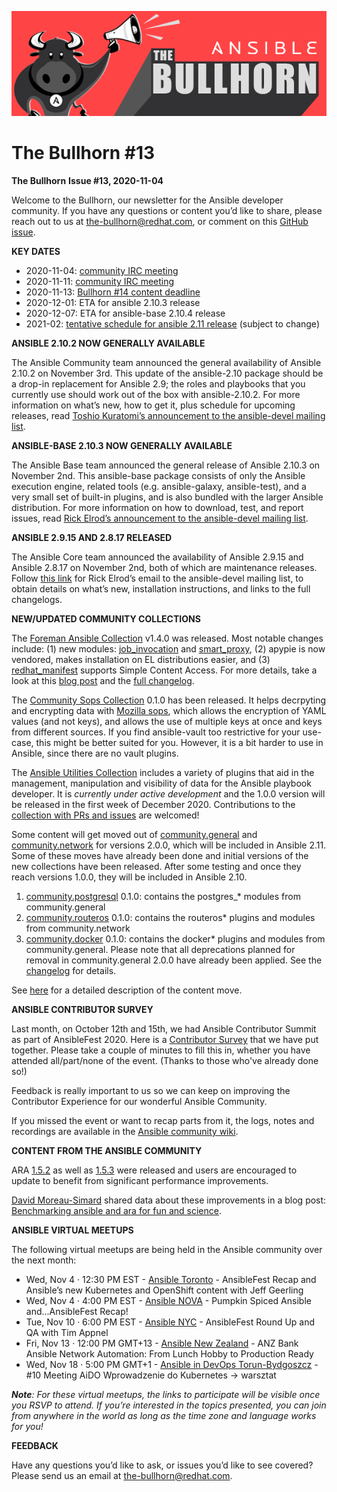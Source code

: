 ![](../assets/img/bullhorn-banner-mango.png)

# The Bullhorn #13

**The Bullhorn**
**Issue #13, 2020-11-04**

Welcome to the Bullhorn, our newsletter for the Ansible developer community. If you have any questions or content you’d like to share, please reach out to us at the-bullhorn@redhat.com, or comment on this [GitHub issue](https://github.com/ansible/community/issues/546).

**KEY DATES**

* 2020-11-04: [community IRC meeting](https://github.com/ansible/community/issues/539)
* 2020-11-11: [community IRC meeting](https://github.com/ansible/community/issues/539)
* 2020-11-13: [Bullhorn #14 content deadline](https://github.com/ansible/community/issues/546)
* 2020-12-01: ETA for ansible 2.10.3 release
* 2020-12-07: ETA for ansible-base 2.10.4 release
* 2021-02: [tentative schedule for ansible 2.11 release](https://github.com/ansible/ansible/blob/devel/docs/docsite/rst/roadmap/COLLECTIONS_2_11.rst) (subject to change)

**ANSIBLE 2.10.2 NOW GENERALLY AVAILABLE**

The Ansible Community team announced the general availability of Ansible 2.10.2 on November 3rd. This update of the ansible-2.10 package should be a drop-in replacement for Ansible 2.9; the roles and playbooks that you currently use should work out of the box with ansible-2.10.2. For more information on what’s new, how to get it, plus schedule for upcoming releases, read [Toshio Kuratomi’s announcement to the ansible-devel mailing list](https://groups.google.com/forum/#!topic/ansible-devel/SwqsSASkvos).

**ANSIBLE-BASE 2.10.3 NOW GENERALLY AVAILABLE**

The Ansible Base team announced the general release of Ansible 2.10.3 on November 2nd. This ansible-base package consists of only the Ansible execution engine, related tools (e.g. ansible-galaxy, ansible-test), and a very small set of built-in plugins, and is also bundled with the larger Ansible distribution. For more information on how to download, test, and report issues, read [Rick Elrod’s announcement to the ansible-devel mailing list](https://groups.google.com/forum/#!topic/ansible-devel/n8h-Eoh59ds).

**ANSIBLE 2.9.15 AND 2.8.17 RELEASED**

The Ansible Core team announced the availability of Ansible 2.9.15 and Ansible 2.8.17 on November 2nd, both of which are maintenance releases. Follow [this link](https://groups.google.com/forum/#!topic/ansible-devel/N3Mr-PIGaq8) for Rick Elrod’s email to the ansible-devel mailing list, to obtain details on what’s new, installation instructions, and links to the full changelogs.

**NEW/UPDATED COMMUNITY COLLECTIONS**

The [Foreman Ansible Collection](https://galaxy.ansible.com/theforeman/foreman) v1.4.0 was released. Most notable changes include: (1) new modules: [job_invocation](https://theforeman.github.io/foreman-ansible-modules/v1.4.0/plugins/job_invocation_module.html) and [smart_proxy](https://theforeman.github.io/foreman-ansible-modules/v1.4.0/plugins/smart_proxy_module.html), (2) apypie is now vendored, makes installation on EL distributions easier, and (3) [redhat_manifest](https://theforeman.github.io/foreman-ansible-modules/v1.4.0/plugins/redhat_manifest_module.html) supports Simple Content Access. For more details, take a look at this [blog post](https://theforeman.org/2020/10/foreman-ansible-modules-v140-released.html) and the [full changelog](https://theforeman.github.io/foreman-ansible-modules/v1.4.0/CHANGELOG.html#v1-4-0).

The [Community Sops Collection](https://galaxy.ansible.com/community/sops) 0.1.0 has been released. It helps decrpyting and encrypting data with [Mozilla sops](https://github.com/mozilla/sops), which allows the encryption of YAML values (and not keys), and allows the use of multiple keys at once and keys from different sources. If you find ansible-vault too restrictive for your use-case, this might be better suited for you. However, it is a bit harder to use in Ansible, since there are no vault plugins.

The [Ansible Utilities Collection](https://galaxy.ansible.com/ansible/utils) includes a variety of plugins that aid in the management, manipulation and visibility of data for the Ansible playbook developer. It is *currently under active development* and the 1.0.0 version will be released in the first week of December 2020. Contributions to the [collection with PRs and issues](https://github.com/ansible-collections/ansible.utils) are welcomed!

Some content will get moved out of [community.general](https://galaxy.ansible.com/community/general) and [community.network](https://galaxy.ansible.com/community/network) for versions 2.0.0, which will be included in Ansible 2.11. Some of these moves have already been done and initial versions of the new collections have been released. After some testing and once they reach versions 1.0.0, they will be included in Ansible 2.10.

1. [community.postgresql](https://galaxy.ansible.com/community/postgresql) 0.1.0: contains the postgres_* modules from community.general
2. [community.routeros](https://galaxy.ansible.com/community/routeros) 0.1.0: contains the routeros* plugins and modules from community.network
3. [community.docker](https://galaxy.ansible.com/community/docker) 0.1.0: contains the docker* plugins and modules from community.general. Please note that all deprecations planned for removal in community.general 2.0.0 have already been applied. See the [changelog](https://github.com/ansible-collections/community.docker/blob/main/CHANGELOG.rst) for details.

See [here](https://github.com/ansible-collections/overview/discussions/117#discussioncomment-108048) for a detailed description of the content move.

**ANSIBLE CONTRIBUTOR SURVEY**

Last month, on October 12th and 15th, we had Ansible Contributor Summit as part of AnsibleFest 2020. Here is a [Contributor Survey](https://www.surveymonkey.co.uk/r/5DG9VJX) that we have put together. Please take a couple of minutes to fill this in, whether you have attended all/part/none of the event. (Thanks to those who've already done so!)

Feedback is really important to us so we can keep on improving the Contributor Experience for our wonderful Ansible Community.

If you missed the event or want to recap parts from it, the logs, notes and recordings are available in the [Ansible community wiki](https://github.com/ansible/community/wiki/Contributor-Summit#ansible-contributor-summit-10---part-of-ansiblefest-2020-virtual-experience-october-12--15-2020).

**CONTENT FROM THE ANSIBLE COMMUNITY**

ARA [1.5.2](https://github.com/ansible-community/ara/releases/tag/1.5.2) as well as [1.5.3](https://github.com/ansible-community/ara/releases/tag/1.5.3) were released and users are encouraged to update to benefit from significant performance improvements.

[David Moreau-Simard](https://twitter.com/dmsimard) shared data about these improvements in a blog post: [Benchmarking ansible and ara for fun and science](https://ara.recordsansible.org/blog/2020/11/01/benchmarking-ansible-and-ara-for-fun-and-science/).

**ANSIBLE VIRTUAL MEETUPS**

The following virtual meetups are being held in the Ansible community over the next month:

* Wed, Nov 4 · 12:30 PM EST - [Ansible Toronto](https://www.meetup.com/Ansible-Toronto/events/274080932/) - AnsibleFest Recap and Ansible’s new Kubernetes and OpenShift content with Jeff Geerling
* Wed, Nov 4 · 4:00 PM EST - [Ansible NOVA](https://www.meetup.com/Ansible-NOVA/events/273934763/) - Pumpkin Spiced Ansible and...AnsibleFest Recap!
* Tue, Nov 10 · 6:00 PM EST - [Ansible NYC](https://www.meetup.com/Ansible-NYC/events/274372991/) - AnsibleFest Round Up and QA with Tim Appnel
* Fri, Nov 13 · 12:00 PM GMT+13 - [Ansible New Zealand](https://www.meetup.com/Ansible-New-Zealand/events/274246880/) - ANZ Bank Ansible Network Automation: From Lunch Hobby to Production Ready
* Wed, Nov 18 · 5:00 PM GMT+1 - [Ansible in DevOps Torun-Bydgoszcz](https://www.meetup.com/Ansible-in-DevOps-Torun-Bydgoszcz/events/274276840/) - #10 Meeting AiDO Wprowadzenie do Kubernetes -> warsztat

***Note**: For these virtual meetups, the links to participate will be visible once you RSVP to attend. If you’re interested in the topics presented, you can join from anywhere in the world as long as the time zone and language works for you!*

**FEEDBACK**

Have any questions you’d like to ask, or issues you’d like to see covered? Please send us an email at the-bullhorn@redhat.com.

